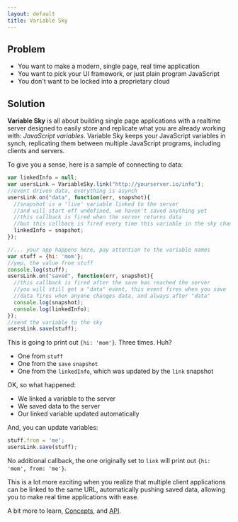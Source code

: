 ```yaml
---
layout: default
title: Variable Sky
---
```


## Problem
* You want to make a modern, single page, real time application
* You want to pick your UI framework, or just plain program JavaScript
* You don't want to be locked into a proprietary cloud

## Solution
**Variable Sky** is all about building single page
applications with a realtime server designed to easily store and
replicate what you are already working with: _JavaScript variables_.
Variable Sky keeps your JavaScript variables in synch, replicating them
between multiple JavaScript programs, including clients and servers.

To give you a sense, here is a sample of connecting to data:

```javascript
var linkedInfo = null;
var usersLink = VariableSky.link("http://yourserver.io/info");
//event driven data, everything is asynch
usersLink.on("data", function(err, snapshot){
  //snapshot is a 'live' variable linked to the server
  //and will start off undefined, we haven't saved anything yet
  //this callback is fired when the server returns data
  //but this callback is fired every time this variable in the sky changes
  linkedInfo = snapshot;
});

//... your app happens here, pay attention to the variable names
var stuff = {hi: 'mom'};
//yep, the value from stuff
console.log(stuff);
usersLink.on("saved", function(err, snapshot){
  //this callback is fired after the save has reached the server
  //you will still get a "data" event, this event fires when you save
  //data fires when anyone changes data, and always after "data"
  console.log(snapshot);
  console.log(linkedInfo);
});
//send the variable to the sky
usersLink.save(stuff);

```

This is going to print out `{hi: 'mom'}`. Three times. Huh?

* One from `stuff`
* One from the `save` `snapshot`
* One from the `linkedInfo`, which was updated by the `link` snapshot

OK, so what happened:

* We linked a variable to the server
* We saved data to the server
* Our linked variable updated automatically

And, you can update variables:

```javascript
stuff.from = 'me';
usersLink.save(stuff);
```

No additional callback, the one originally set to `link` will print out
`{hi: 'mom', from: 'me'}`.

This is a lot more exciting when you realize that multiple client
applications can be linked to the same URL, automatically pushing saved
data, allowing you to make real time applications with ease.

A bit more to learn, [Concepts](concepts.html), and [API](api.html).
